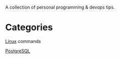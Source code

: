 A collection of personal programming &amp; devops tips.

# Categories

[Linux](Linux.md) commands

[PostgreSQL](PostgreSQL.md)

